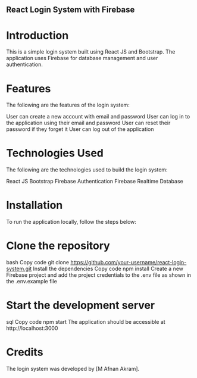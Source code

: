 ## React Login System with Firebase
# Introduction
This is a simple login system built using React JS and Bootstrap. The application uses Firebase for database management and user authentication.

# Features
The following are the features of the login system:

User can create a new account with email and password
User can log in to the application using their email and password
User can reset their password if they forget it
User can log out of the application
# Technologies Used
The following are the technologies used to build the login system:

React JS
Bootstrap
Firebase Authentication
Firebase Realtime Database
# Installation
To run the application locally, follow the steps below:

# Clone the repository
bash
Copy code
git clone https://github.com/your-username/react-login-system.git
Install the dependencies
Copy code
npm install
Create a new Firebase project and add the project credentials to the .env file as shown in the .env.example file

# Start the development server

sql
Copy code
npm start
The application should be accessible at http://localhost:3000

# Credits
The login system was developed by [M Afnan Akram].


